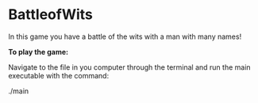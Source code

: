 # BattleofWits
In this game you have a battle of the wits with a man with many names!

**To play the game:**

Navigate to the file in you computer through the terminal and run the main executable with the command: 

./main